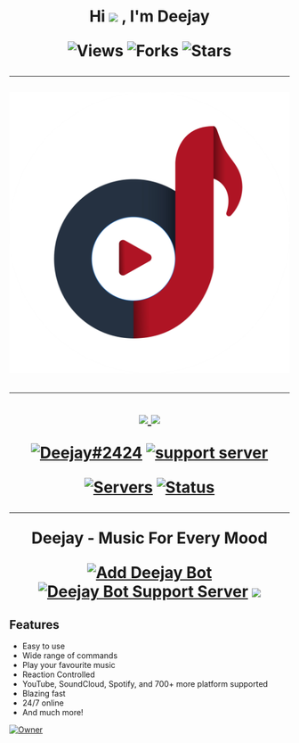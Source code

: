 <h1 align="center">Hi <img src="./images/hi.gif" width="25px"> , I'm Deejay

![Views](https://komarev.com/ghpvc/?username=deejay-bot)
![Forks](https://img.shields.io/github/forks/deejay-bot/deejay-bot?color=blue)
![Stars](https://img.shields.io/github/stars/deejay-bot/deejay-bot?color=gr)

<hr>

<a href="https://deejaybot.tk" align="center">
     <img src="./images/deejay-logo.png" alt="logo" />
</a>

<hr>

<a href="https://botlist.space/bot/734590862620753970?utm_source=bls&utm_medium=widget&utm_campaign=734590862620753970">
    <img src="https://api.discordlist.space/v2/bots/734590862620753970/widget">
</a>
<a href="https://discordz.xyz/bot/734590862620753970">
    <img src="https://discordz.xyz/api/bot/734590862620753970/widget">
</a>

[![Deejay#2424](https://img.shields.io/static/v1?label=tag&message=Deejay%232424&color=brightgreen&style=plastic)](https://botlist.space/bot/734590862620753970) [![support server](https://api.discordlist.space/v2/bots/734590862620753970/badge?property=support)](https://discord.gg/4YpXu7bMf9)


[![Servers](https://top.gg/api/widget/servers/734590862620753970.svg)](https://top.gg/bot/734590862620753970)
[![Status](https://top.gg/api/widget/status/734590862620753970.svg?noavatar=true)](https://top.gg/bot/734590862620753970)

<hr>
<p><b>Deejay - Music For Every Mood</b></p>

[![Add Deejay Bot](./images/add-to-discord.png)](https://discord.com/oauth2/authorize?client_id=734590862620753970&scope=bot&permissions=2146958847&response_type=code&redirect_uri=https%3A%2F%2Fdiscord.gg%2F4YpXu7bMf9)
[![Deejay Bot Support Server](./images/join-support-server.png)](https://discord.gg/4YpXu7bMf9)
<a href="https://discord.gg/4YpXu7bMf9 ">
  <img src="http://invidget.switchblade.xyz/4YpXu7bMf9" />
</a>
## Features

- Easy to use
- Wide range of commands
- Play your favourite music
- Reaction Controlled
- YouTube, SoundCloud, Spotify, and 700+ more platform supported
- Blazing fast
- 24/7 online
- And much more!

[![Owner](https://img.shields.io/static/v1?label=</>%20with%20❤️%20by&message=L0SER%238228&color=brightgreen&style=flat)](https://github.com/L0SER8228)
